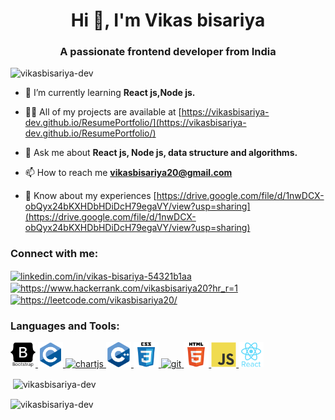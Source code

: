 <h1 align="center">Hi 👋, I'm Vikas bisariya</h1>
<h3 align="center">A passionate frontend developer from India</h3>

<p align="left"> <img src="https://komarev.com/ghpvc/?username=vikasbisariya-dev&label=Profile%20views&color=0e75b6&style=flat" alt="vikasbisariya-dev" /> </p>

- 🌱 I’m currently learning **React js,Node js.**

- 👨‍💻 All of my projects are available at [https://vikasbisariya-dev.github.io/ResumePortfolio/](https://vikasbisariya-dev.github.io/ResumePortfolio/)

- 💬 Ask me about **React js, Node js, data structure and algorithms.**

- 📫 How to reach me **vikasbisariya20@gmail.com**

- 📄 Know about my experiences [https://drive.google.com/file/d/1nwDCX-obQyx24bKXHDbHDiDcH79egaVY/view?usp=sharing](https://drive.google.com/file/d/1nwDCX-obQyx24bKXHDbHDiDcH79egaVY/view?usp=sharing)

<h3 align="left">Connect with me:</h3>
<p align="left">
<a href="https://linkedin.com/in/linkedin.com/in/vikas-bisariya-54321b1aa" target="blank"><img align="center" src="https://raw.githubusercontent.com/rahuldkjain/github-profile-readme-generator/master/src/images/icons/Social/linked-in-alt.svg" alt="linkedin.com/in/vikas-bisariya-54321b1aa" height="30" width="40" /></a>
<a href="https://www.hackerrank.com/https://www.hackerrank.com/vikasbisariya20?hr_r=1" target="blank"><img align="center" src="https://raw.githubusercontent.com/rahuldkjain/github-profile-readme-generator/master/src/images/icons/Social/hackerrank.svg" alt="https://www.hackerrank.com/vikasbisariya20?hr_r=1" height="30" width="40" /></a>
<a href="https://www.leetcode.com/https://leetcode.com/vikasbisariya20/" target="blank"><img align="center" src="https://raw.githubusercontent.com/rahuldkjain/github-profile-readme-generator/master/src/images/icons/Social/leet-code.svg" alt="https://leetcode.com/vikasbisariya20/" height="30" width="40" /></a>
</p>

<h3 align="left">Languages and Tools:</h3>
<p align="left"> <a href="https://getbootstrap.com" target="_blank" rel="noreferrer"> <img src="https://raw.githubusercontent.com/devicons/devicon/master/icons/bootstrap/bootstrap-plain-wordmark.svg" alt="bootstrap" width="40" height="40"/> </a> <a href="https://www.cprogramming.com/" target="_blank" rel="noreferrer"> <img src="https://raw.githubusercontent.com/devicons/devicon/master/icons/c/c-original.svg" alt="c" width="40" height="40"/> </a> <a href="https://www.chartjs.org" target="_blank" rel="noreferrer"> <img src="https://www.chartjs.org/media/logo-title.svg" alt="chartjs" width="40" height="40"/> </a> <a href="https://www.w3schools.com/cpp/" target="_blank" rel="noreferrer"> <img src="https://raw.githubusercontent.com/devicons/devicon/master/icons/cplusplus/cplusplus-original.svg" alt="cplusplus" width="40" height="40"/> </a> <a href="https://www.w3schools.com/css/" target="_blank" rel="noreferrer"> <img src="https://raw.githubusercontent.com/devicons/devicon/master/icons/css3/css3-original-wordmark.svg" alt="css3" width="40" height="40"/> </a> <a href="https://git-scm.com/" target="_blank" rel="noreferrer"> <img src="https://www.vectorlogo.zone/logos/git-scm/git-scm-icon.svg" alt="git" width="40" height="40"/> </a> <a href="https://www.w3.org/html/" target="_blank" rel="noreferrer"> <img src="https://raw.githubusercontent.com/devicons/devicon/master/icons/html5/html5-original-wordmark.svg" alt="html5" width="40" height="40"/> </a> <a href="https://developer.mozilla.org/en-US/docs/Web/JavaScript" target="_blank" rel="noreferrer"> <img src="https://raw.githubusercontent.com/devicons/devicon/master/icons/javascript/javascript-original.svg" alt="javascript" width="40" height="40"/> </a> <a href="https://reactjs.org/" target="_blank" rel="noreferrer"> <img src="https://raw.githubusercontent.com/devicons/devicon/master/icons/react/react-original-wordmark.svg" alt="react" width="40" height="40"/> </a> </p>

<p>&nbsp;<img align="center" src="https://github-readme-stats.vercel.app/api?username=vikasbisariya-dev&show_icons=true&locale=en" alt="vikasbisariya-dev" /></p>

<p><img align="center" src="https://github-readme-streak-stats.herokuapp.com/?user=vikasbisariya-dev&" alt="vikasbisariya-dev" /></p>
